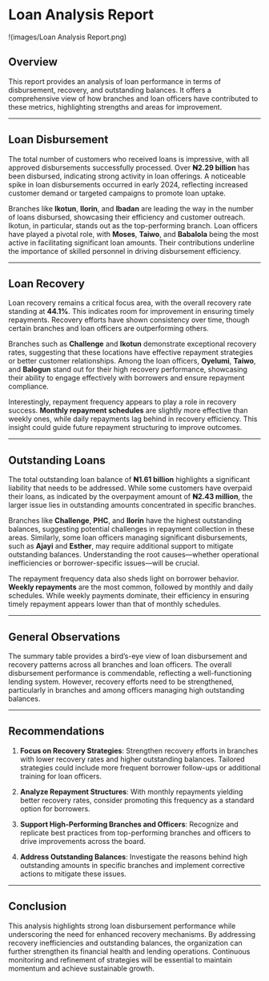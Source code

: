 # Loan Analysis Report

!(images/Loan Analysis Report.png)

## Overview
This report provides an analysis of loan performance in terms of disbursement, recovery, and outstanding balances. It offers a comprehensive view of how branches and loan officers have contributed to these metrics, highlighting strengths and areas for improvement.

---

## Loan Disbursement
The total number of customers who received loans is impressive, with all approved disbursements successfully processed. Over **₦2.29 billion** has been disbursed, indicating strong activity in loan offerings. A noticeable spike in loan disbursements occurred in early 2024, reflecting increased customer demand or targeted campaigns to promote loan uptake.

Branches like **Ikotun**, **Ilorin**, and **Ibadan** are leading the way in the number of loans disbursed, showcasing their efficiency and customer outreach. Ikotun, in particular, stands out as the top-performing branch. Loan officers have played a pivotal role, with **Moses**, **Taiwo**, and **Babalola** being the most active in facilitating significant loan amounts. Their contributions underline the importance of skilled personnel in driving disbursement efficiency.

---

## Loan Recovery
Loan recovery remains a critical focus area, with the overall recovery rate standing at **44.1%**. This indicates room for improvement in ensuring timely repayments. Recovery efforts have shown consistency over time, though certain branches and loan officers are outperforming others.

Branches such as **Challenge** and **Ikotun** demonstrate exceptional recovery rates, suggesting that these locations have effective repayment strategies or better customer relationships. Among the loan officers, **Oyelumi**, **Taiwo**, and **Balogun** stand out for their high recovery performance, showcasing their ability to engage effectively with borrowers and ensure repayment compliance.

Interestingly, repayment frequency appears to play a role in recovery success. **Monthly repayment schedules** are slightly more effective than weekly ones, while daily repayments lag behind in recovery efficiency. This insight could guide future repayment structuring to improve outcomes.

---

## Outstanding Loans
The total outstanding loan balance of **₦1.61 billion** highlights a significant liability that needs to be addressed. While some customers have overpaid their loans, as indicated by the overpayment amount of **₦2.43 million**, the larger issue lies in outstanding amounts concentrated in specific branches.

Branches like **Challenge**, **PHC**, and **Ilorin** have the highest outstanding balances, suggesting potential challenges in repayment collection in these areas. Similarly, some loan officers managing significant disbursements, such as **Ajayi** and **Esther**, may require additional support to mitigate outstanding balances. Understanding the root causes—whether operational inefficiencies or borrower-specific issues—will be crucial.

The repayment frequency data also sheds light on borrower behavior. **Weekly repayments** are the most common, followed by monthly and daily schedules. While weekly payments dominate, their efficiency in ensuring timely repayment appears lower than that of monthly schedules.

---

## General Observations
The summary table provides a bird’s-eye view of loan disbursement and recovery patterns across all branches and loan officers. The overall disbursement performance is commendable, reflecting a well-functioning lending system. However, recovery efforts need to be strengthened, particularly in branches and among officers managing high outstanding balances.

---

## Recommendations
1. **Focus on Recovery Strategies**: Strengthen recovery efforts in branches with lower recovery rates and higher outstanding balances. Tailored strategies could include more frequent borrower follow-ups or additional training for loan officers.
   
2. **Analyze Repayment Structures**: With monthly repayments yielding better recovery rates, consider promoting this frequency as a standard option for borrowers.
   
3. **Support High-Performing Branches and Officers**: Recognize and replicate best practices from top-performing branches and officers to drive improvements across the board.
   
4. **Address Outstanding Balances**: Investigate the reasons behind high outstanding amounts in specific branches and implement corrective actions to mitigate these issues.

---

## Conclusion
This analysis highlights strong loan disbursement performance while underscoring the need for enhanced recovery mechanisms. By addressing recovery inefficiencies and outstanding balances, the organization can further strengthen its financial health and lending operations. Continuous monitoring and refinement of strategies will be essential to maintain momentum and achieve sustainable growth.

